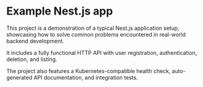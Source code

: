# Example Nest.js app

This project is a demonstration of a typical Nest.js application setup, showcasing how to solve common problems encountered in real-world backend development.

It includes a fully functional HTTP API with user registration, authentication, deletion, and listing.

The project also features a Kubernetes-compatible health check, auto-generated API documentation, and integration tests.
